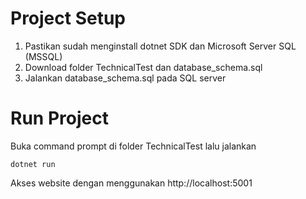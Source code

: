 # Project Setup
1. Pastikan sudah menginstall dotnet SDK dan Microsoft Server SQL (MSSQL)
2. Download folder TechnicalTest dan database_schema.sql
3. Jalankan database_schema.sql pada SQL server
# Run Project
Buka command prompt di folder TechnicalTest lalu jalankan
```
dotnet run
```
Akses website dengan menggunakan http://localhost:5001
